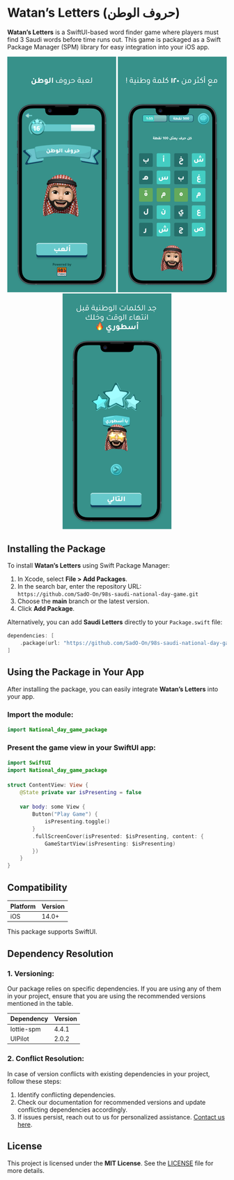 # Watan’s Letters (حروف الوطن)

**Watan’s Letters** is a SwiftUI-based word finder game where players must find 3 Saudi words before time runs out. This game is packaged as a Swift Package Manager (SPM) library for easy integration into your iOS app.

<p align="center">
  <img src="01.png" alt="Screenshot 1" width="250"/>
  <img src="02.png" alt="Screenshot 2" width="250"/>
  <img src="03.png" alt="Screenshot 3" width="250"/>
</p>

## Installing the Package

To install **Watan’s Letters** using Swift Package Manager:

1. In Xcode, select **File > Add Packages**.
2. In the search bar, enter the repository URL:  
   `https://github.com/SadO-On/98s-saudi-national-day-game.git`
3. Choose the **main** branch or the latest version.
4. Click **Add Package**.

Alternatively, you can add **Saudi Letters** directly to your `Package.swift` file:

```swift
dependencies: [
    .package(url: "https://github.com/SadO-On/98s-saudi-national-day-game.git", from: "1.0.0")
]
```

## Using the Package in Your App

After installing the package, you can easily integrate **Watan’s Letters** into your app.

### Import the module:

```swift
import National_day_game_package
```

### Present the game view in your SwiftUI app:

```swift
import SwiftUI
import National_day_game_package

struct ContentView: View {
    @State private var isPresenting = false

    var body: some View {
        Button("Play Game") {
            isPresenting.toggle()
        }
        .fullScreenCover(isPresented: $isPresenting, content: {
            GameStartView(isPresenting: $isPresenting)
        })
    }
}
```

## Compatibility

| Platform | Version |
|----------|---------|
| iOS      | 14.0+   |

This package supports SwiftUI.

## Dependency Resolution

### 1. Versioning:

Our package relies on specific dependencies. If you are using any of them in your project, ensure that you are using the recommended versions mentioned in the table.

| Dependency | Version |
|------------|---------|
| lottie-spm | 4.4.1   |
| UIPilot    | 2.0.2   |

### 2. Conflict Resolution:

In case of version conflicts with existing dependencies in your project, follow these steps:

1. Identify conflicting dependencies.
2. Check our documentation for recommended versions and update conflicting dependencies accordingly.
3. If issues persist, reach out to us for personalized assistance. [Contact us here](https://www.98s.studio/).

## License

This project is licensed under the **MIT License**. See the [LICENSE](./LICENSE) file for more details.

